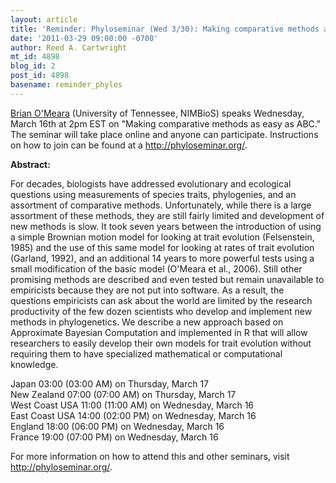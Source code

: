 ```yaml
---
layout: article
title: 'Reminder: Phyloseminar (Wed 3/30): Making comparative methods as easy as ABC'
date: '2011-03-29 09:00:00 -0700'
author: Reed A. Cartwright
mt_id: 4898
blog_id: 2
post_id: 4898
basename: reminder_phylos
---
```

[Brian O'Meara](http://www.brianomeara.info/) (University of Tennessee, NIMBioS) speaks Wednesday, March 16th at 2pm EST on "Making comparative methods as easy as ABC."  The seminar will take place online and anyone can participate.  Instructions on how to join can be found at a http://phyloseminar.org/.

**Abstract:**

For decades, biologists have addressed evolutionary and ecological
questions using measurements of species traits, phylogenies, and an
assortment of comparative methods. Unfortunately, while there is a
large assortment of these methods, they are still fairly limited and
development of new methods is slow. It took seven years between the
introduction of using a simple Brownian motion model for looking at
trait evolution (Felsenstein, 1985) and the use of this same model for
looking at rates of trait evolution (Garland, 1992), and an additional
14 years to more powerful tests using a small modification of the
basic model (O'Meara et al., 2006). Still other promising methods are
described and even tested but remain unavailable to empiricists
because they are not put into software. As a result, the questions
empiricists can ask about the world are limited by the research
productivity of the few dozen scientists who develop and implement new
methods in phylogenetics. We describe a new approach based on
Approximate Bayesian Computation and implemented in R that will allow
researchers to easily develop their own models for trait evolution
without requiring them to have specialized mathematical or
computational knowledge.

  
Japan           03:00 (03:00 AM) on Thursday, March 17  
New Zealand     07:00 (07:00 AM) on Thursday, March 17  
West Coast USA  11:00 (11:00 AM) on Wednesday, March 16  
East Coast USA  14:00 (02:00 PM) on Wednesday, March 16  
England         18:00 (06:00 PM) on Wednesday, March 16  
France          19:00 (07:00 PM) on Wednesday, March 16  


For more information on how to attend this and other seminars, visit
http://phyloseminar.org/.
